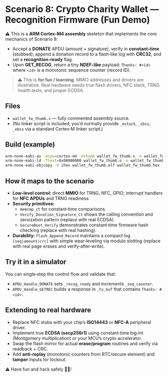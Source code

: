 # Scenario 8: Crypto Charity Wallet — Recognition Firmware (Fun Demo)

⚠️ This is a **ARM Cortex‑M4 assembly** skeleton that implements the core mechanics of Scenario 8:

- Accept a **DONATE** APDU (amount + signature), verify in **constant‑time** (stubbed), append a donation record to a flash‑like log with **CRC32**, and set a **recognition‑ready** flag.
- Upon **GET_RECOG**, return a tiny **NDEF-like** payload: `Thanks: #<id>` where `<id>` is a monotonic sequence counter (record ID).

> ⚠️ This is **for fun / learning**. MMIO addresses and drivers are illustrative. Real hardware needs true flash drivers, NFC stack, TRNG health tests, and proper ECDSA.

## Files
- `wallet_fw_thumb.s` — fully commented assembly source.
- (No linker script is included; you’d normally provide `_estack`, `_sbss`, `_ebss` via a standard Cortex‑M linker script.)

## Build (example)
```bash
arm-none-eabi-as -mcpu=cortex-m4 -mthumb wallet_fw_thumb.s -o wallet_fw_thumb.o
arm-none-eabi-ld -Ttext=0x08000000 wallet_fw_thumb.o -o wallet_fw_thumb.elf
arm-none-eabi-objcopy -O ihex wallet_fw_thumb.elf wallet_fw_thumb.hex
```

## How it maps to the scenario
- **Low-level control:** direct **MMIO** for TRNG, NFC, GPIO; interrupt handlers for **NFC APDUs** and TRNG readiness.
- **Security primitives:**
  - `memcmp_ct` for constant‑time comparisons.
  - `Verify_Donation_Signature_Ct` shows the calling convention and zeroization pattern (replace with real ECDSA).
  - `SecureBoot_Verify` demonstrates constant‑time firmware hash checking (replace with real hashing).
- **Durability:** `Flash_Append_Record` maintains a compact log `[seq|amount|crc]` with simple wear‑leveling via modulo slotting (replace with real page erases and verify‑after‑write).

## Try it in a simulator
You can single‑step the control flow and validate that:
- `APDU_Handle_DONATE` sets `_recog_ready` and increments `_seq_counter`.
- `APDU_Handle_GETREC` builds a response in `_tx_buf` that contains `Thanks: #<id>`.

## Extending to real hardware
- Replace NFC stubs with your chip’s **ISO14443** or **NFC-A** peripheral driver.
- Implement true **ECDSA (secp256r1)** using constant‑time big‑int (Montgomery multiplication) or your MCU’s crypto accelerator.
- Swap the flash mirror for actual **erase/program** routines and verify via readback + CRC.
- Add **anti‑replay** (monotonic counters from RTC/secure element) and **tamper** inputs for lockout.

⚠️ Have fun and hack safely 🤕🥺!
